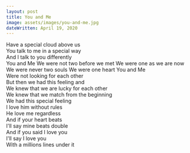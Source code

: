 ```yaml
---
layout: post
title: You and Me
image: assets/images/you-and-me.jpg
dateWritten: April 19, 2020
---
```


Have a special cloud above us  
You talk to me in a special way  
And I talk to you differently  
You and Me 
We were not two before we met 
We were one as we are now   
We were never two souls
We were one heart 
You and Me  
Were not looking for each other  
But then we had this feeling and  
We knew that we are lucky for each other  
We knew that we match from the beginning  
We had this special feeling  
I love him without rules  
He love me regardless  
And if your heart beats  
I'll say mine beats double  
And if you said I love you  
I'll say I love you  
With a millions lines under it  
  